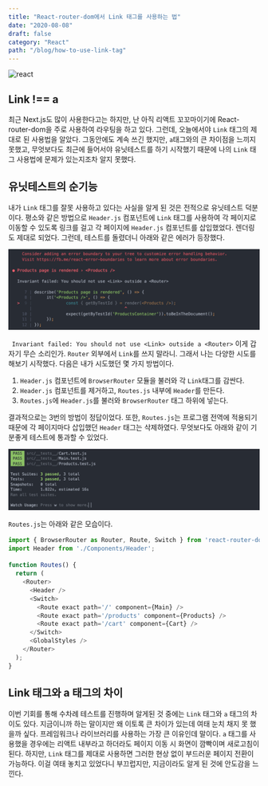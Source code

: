 ```yaml
---
title: "React-router-dom에서 Link 태그를 사용하는 법"
date: "2020-08-08"
draft: false
category: "React"
path: "/blog/how-to-use-link-tag"
---
```


![react](https://jeonghwan-kim.github.io/assets/imgs/2018/07/16/react-logo.png)

## Link !== a
최근 Next.js도 많이 사용한다고는 하지만, 난 아직 리액트 꼬꼬마이기에 React-router-dom을 주로 사용하여 라우팅을 하고 있다. 그런데, 오늘에서야 `Link` 태그의 제대로 된 사용법을 알았다. 그동안에도 계속 쓰긴 했지만, `a`태그와의 큰 차이점을 느끼지 못했고, 무엇보다도 최근에 들어서야 유닛테스트를 하기 시작했기 때문에 나의 `Link` 태그 사용법에 문제가 있는지조차 알지 못했다.

## 유닛테스트의 순기능
내가 `Link` 태그를 잘못 사용하고 있다는 사실을 알게 된 것은 전적으로 유닛테스트 덕분이다. 평소와 같은 방법으로 `Header.js` 컴포넌트에 `Link` 태그를 사용하여 각 페이지로 이동할 수 있도록 링크를 걸고 각 페이지에 `Header.js` 컴포넌트를 삽입했었다. 렌더링도 제대로 되었다. 그런데, 테스트를 돌렸더니 아래와 같은 에러가 등장했다.

![error](../images/router-error.png)

` Invariant failed: You should not use <Link> outside a <Router>`
이게 갑자기 무슨 소리인가. `Router` 외부에서 `Link`를 쓰지 말라니.
그래서 나는 다양한 시도를 해보기 시작했다. 다음은 내가 시도했던 몇 가지 방법이다.

1. `Header.js` 컴포넌트에 `BrowserRouter` 모듈을 불러와 각 `Link`태그를 감싼다.
2. `Header.js` 컴포넌트를 제거하고, `Routes.js` 내부에 `Header`를 만든다.
3. `Routes.js`에 `Header.js`를 불러와 `BrowserRouter` 태그 하위에 넣는다.

결과적으로는 3번의 방법이 정답이었다. 또한, `Routes.js`는 프로그램 전역에 적용되기 때문에 각 페이지마다 삽입했던 `Header` 태그는 삭제하였다. 무엇보다도 아래와 같이 기분좋게 테스트에 통과할 수 있었다.

![error](../images/router-error-fix.png)

`Routes.js`는 아래와 같은 모습이다.

```js
import { BrowserRouter as Router, Route, Switch } from 'react-router-dom';
import Header from './Components/Header';

function Routes() {
  return (
    <Router>
      <Header />
      <Switch>
        <Route exact path='/' component={Main} />
        <Route exact path='/products' component={Products} />
        <Route exact path='/cart' component={Cart} />
      </Switch>
      <GlobalStyles />
    </Router>
  );
}
```

## Link 태그와 a 태그의 차이
이번 기회를 통해 수차례 테스트를 진행하며 알게된 것 중에는 `Link` 태그와 `a` 태그의 차이도 있다. 지금이니까 하는 말이지만 왜 이토록 큰 차이가 있는데 여태 눈치 채지 못 했을까 싶다. 프레임워크나 라이브러리를 사용하는 가장 큰 이유인데 말이다.
`a` 태그를 사용했을 경우에는 리액트 내부라고 하더라도 페이지 이동 시 화면이 깜빡이며 새로고침이 된다. 하지만, `Link` 태그를 제대로 사용하면 그러한 현상 없이 부드러운 페이지 전환이 가능하다. 이걸 여태 놓치고 있었다니 부끄럽지만, 지금이라도 알게 된 것에 안도감을 느낀다.

